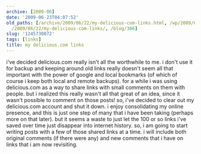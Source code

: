 ```yaml
---
archive: [2009-06]
date: '2009-06-23T04:07:52'
old_paths: [/archive/2009/06/22/my-delicious-com-links.html, /wp/2009/06/22/my-delicious-com-links/,
  /2009/06/22/my-delicious-com-links/, /blog/306]
slug: '1245730072'
tags: [links]
title: my delicious.com links
---
```


i've decided delicious.com really isn't all the worthwhile to me. i don't
use it for backup and keeping around old links really doesn't seem all
that important with the power of google and local bookmarks (of which of
course i keep both local and remote backups). for a while i was using
delicious.com as a way to share links with small comments on them with
people. but i realized this really wasn't all that great of an idea, since
it wasn't possible to comment on those posts! so, i've decided to clear
out my delicious.com account and shut it down. i enjoy consolidating my
online presence, and this is just one step of many that i have been taking
(perhaps more on that later). but it seems a waste to just let the 100 or
so links i've saved over time just disappear into internet history. so,
i am going to start writing posts with a few of those shared links at
a time. i will include both original comments (if there were any) and new
comments that i have on links that i am now revisiting.


